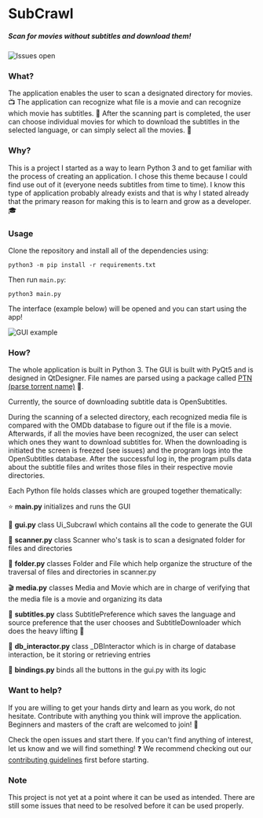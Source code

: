 # **SubCrawl**

##### Scan for movies without subtitles and download them!

![Issues open](https://img.shields.io/github/issues-raw/lukaabra/SubCrawl.svg)

### What?

The application enables the user to scan a designated directory for movies. :tv:
The application can recognize what file is a movie and can recognize which movie has subtitles. :movie_camera:
After the scanning part is completed, the user can choose individual movies for which to download the 
subtitles in the selected language, or can simply select all the movies. :japan:


### Why?

This is a project I started as a way to learn Python 3 and to get familiar with the process of creating an application. I chose this theme because I could find use out of it (everyone needs subtitles from time to time). I know this type of application probably already exists and that is why I stated already that the primary reason for making this is to learn and grow as a developer. :mortar_board:

### Usage

Clone the repository and install all of the dependencies using: 

`python3 -m pip install -r requirements.txt` 

Then run `main.py`:

`python3 main.py`

The interface (example below) will be opened and you can start using the app!

![GUI example](ui_example.png "GUI example")

### How?

The whole application is built in Python 3. The GUI is built with PyQt5 and is designed in QtDesigner.
File names are parsed using a package called [PTN (parse torrent name)](https://github.com/divijbindlish/parse-torrent-name) :mega:.

Currently, the source of downloading subtitle data is OpenSubtitles. 

During the scanning of a selected directory, each recognized media file is compared with the OMDb database to figure out if the file is a movie. Afterwards, if all the movies have been recognized, the user can select which ones they want to download subtitles for. When the downloading is initiated the screen is freezed (see issues) and the program logs into the OpenSubtitles database. After the successful log in, the program pulls data about the subtitle files and writes those files in their respective movie directories.

Each Python file holds classes which are grouped together thematically:


:star: **main.py** initializes and runs the GUI

:iphone: **gui.py** class Ui_Subcrawl which contains all the code to generate the GUI

:fax: **scanner.py** class Scanner who's task is to scan a designated folder for files and directories

:file_folder: **folder.py** classes Folder and File which help organize the structure of the traversal of files and directories in scanner.py

:clapper: **media.py** classes Media and Movie which are in charge of verifying that the media file is a movie and organizing its data

:page_facing_up: **subtitles.py** class SubtitlePreference which saves the language and source preference that the user chooses and SubtitleDownloader which does the heavy lifting :muscle:

:floppy_disk: **db_interactor.py** class _DBInteractor which is in charge of database interaction, be it storing or retrieving entries

:minidisc: **bindings.py** binds all the buttons in the gui.py with its logic

### Want to help?

If you are willing to get your hands dirty and learn as you work, do not hesitate. Contribute with anything you think will improve the application. Beginners and masters of the craft are welcomed to join! :muscle:

Check the open issues and start there. If you can't find anything of interest, let us know and we will find something! :question:
We recommend checking out our [contributing guidelines](https://github.com/lukaabra/SubCrawl/blob/master/CONTRIBUTING.md) first before starting.

### Note

This project is not yet at a point where it can be used as intended. There are still some issues that need to be resolved before it can be used properly.
